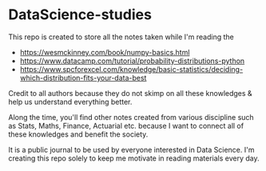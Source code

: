 # DataScience-studies
This repo is created to store all the notes taken while I'm reading the 

* https://wesmckinney.com/book/numpy-basics.html 
* https://www.datacamp.com/tutorial/probability-distributions-python
* https://www.spcforexcel.com/knowledge/basic-statistics/deciding-which-distribution-fits-your-data-best

Credit to all authors because they do not skimp on all these knowledges & help us understand everything better.

Along the time, you'll find other notes created from various discipline such as Stats, Maths, Finance, Actuarial etc. because I want to connect all of these knowledges and benefit the society.

It is a public journal to be used by everyone interested in Data Science. I'm creating this repo solely to keep me motivate in reading materials every day.
